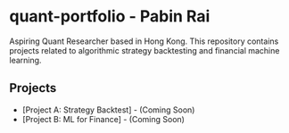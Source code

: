 # quant-portfolio - Pabin Rai
Aspiring Quant Researcher based in Hong Kong.
This repository contains projects related to algorithmic strategy backtesting and financial machine learning.

## Projects
*   [Project A: Strategy Backtest] - (Coming Soon)
*   [Project B: ML for Finance] - (Coming Soon)
